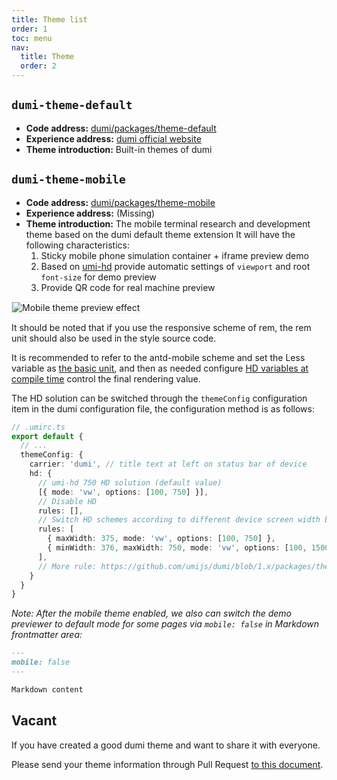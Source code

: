 ```yaml
---
title: Theme list
order: 1
toc: menu
nav:
  title: Theme
  order: 2
---
```


## `dumi-theme-default`

- **Code address:** [dumi/packages/theme-default](https://github.com/umijs/dumi/tree/1.x/packages/theme-default)
- **Experience address:** [dumi official website](https://d.umijs.org)
- **Theme introduction:** Built-in themes of dumi

## `dumi-theme-mobile`

- **Code address:** [dumi/packages/theme-mobile](https://github.com/umijs/dumi/tree/1.x/packages/theme-mobile)
- **Experience address:** (Missing)
- **Theme introduction:** The mobile terminal research and development theme based on the dumi default theme extension It will have the following characteristics:
  1. Sticky mobile phone simulation container + iframe preview demo
  2. Based on [umi-hd](https://github.com/umijs/umi-hd) provide automatic settings of `viewport` and root `font-size` for demo preview
  3. Provide QR code for real machine preview

<img style="border: 1px solid #eee;" src="https://gw.alipayobjects.com/zos/bmw-prod/acb29a94-6200-4798-82eb-190177fa841c/kezwf18r_w2556_h1396.jpeg" alt="Mobile theme preview effect" />

It should be noted that if you use the responsive scheme of rem, the rem unit should also be used in the style source code.

It is recommended to refer to the antd-mobile scheme and set the Less variable as [the basic unit](https://github.com/ant-design/ant-design-mobile/blob/next/packages/antd-mobile-styles/src/base/variables.less#L4), and then as needed configure [HD variables at compile time](https://github.com/ant-design/ant-design-mobile/blob/next/config/config.ts#L96) control the final rendering value.

The HD solution can be switched through the `themeConfig` configuration item in the dumi configuration file, the configuration method is as follows:

```ts
// .umirc.ts
export default {
  // ...
  themeConfig: {
    carrier: 'dumi', // title text at left on status bar of device
    hd: {
      // umi-hd 750 HD solution (default value)
      [{ mode: 'vw', options: [100, 750] }],
      // Disable HD
      rules: [],
      // Switch HD schemes according to different device screen width breakpoints
      rules: [
        { maxWidth: 375, mode: 'vw', options: [100, 750] },
        { minWidth: 376, maxWidth: 750, mode: 'vw', options: [100, 1500] },
      ],
      // More rule: https://github.com/umijs/dumi/blob/1.x/packages/theme-mobile/src/typings/config.d.ts#L7
    }
  }
}
```

_Note: After the mobile theme enabled, we also can switch the demo previewer to default mode for some pages via `mobile: false` in Markdown frontmatter area:_

```md
---
mobile: false
---

Markdown content
```


## Vacant

If you have created a good dumi theme and want to share it with everyone.

Please send your theme information through Pull Request [to this document](https://github.com/umijs/dumi/edit/1.x/docs/theme/index.md).
